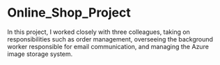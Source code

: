 # Online_Shop_Project
 In this project, I worked closely with three colleagues, taking on responsibilities such as order management, overseeing the background worker responsible for email communication, and managing the Azure image storage system.
